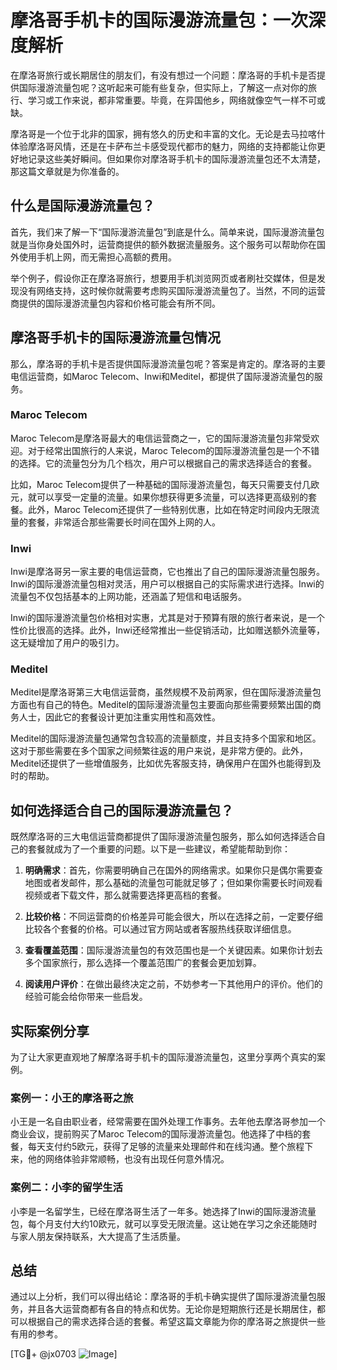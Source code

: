 # 摩洛哥手机卡的国际漫游流量包：一次深度解析

在摩洛哥旅行或长期居住的朋友们，有没有想过一个问题：摩洛哥的手机卡是否提供国际漫游流量包呢？这听起来可能有些复杂，但实际上，了解这一点对你的旅行、学习或工作来说，都非常重要。毕竟，在异国他乡，网络就像空气一样不可或缺。

摩洛哥是一个位于北非的国家，拥有悠久的历史和丰富的文化。无论是去马拉喀什体验摩洛哥风情，还是在卡萨布兰卡感受现代都市的魅力，网络的支持都能让你更好地记录这些美好瞬间。但如果你对摩洛哥手机卡的国际漫游流量包还不太清楚，那这篇文章就是为你准备的。

## 什么是国际漫游流量包？

首先，我们来了解一下“国际漫游流量包”到底是什么。简单来说，国际漫游流量包就是当你身处国外时，运营商提供的额外数据流量服务。这个服务可以帮助你在国外使用手机上网，而无需担心高额的费用。

举个例子，假设你正在摩洛哥旅行，想要用手机浏览网页或者刷社交媒体，但是发现没有网络支持，这时候你就需要考虑购买国际漫游流量包了。当然，不同的运营商提供的国际漫游流量包内容和价格可能会有所不同。

## 摩洛哥手机卡的国际漫游流量包情况

那么，摩洛哥的手机卡是否提供国际漫游流量包呢？答案是肯定的。摩洛哥的主要电信运营商，如Maroc Telecom、Inwi和Meditel，都提供了国际漫游流量包的服务。

### Maroc Telecom

Maroc Telecom是摩洛哥最大的电信运营商之一，它的国际漫游流量包非常受欢迎。对于经常出国旅行的人来说，Maroc Telecom的国际漫游流量包是一个不错的选择。它的流量包分为几个档次，用户可以根据自己的需求选择适合的套餐。

比如，Maroc Telecom提供了一种基础的国际漫游流量包，每天只需要支付几欧元，就可以享受一定量的流量。如果你想获得更多流量，可以选择更高级别的套餐。此外，Maroc Telecom还提供了一些特别优惠，比如在特定时间段内无限流量的套餐，非常适合那些需要长时间在国外上网的人。

### Inwi

Inwi是摩洛哥另一家主要的电信运营商，它也推出了自己的国际漫游流量包服务。Inwi的国际漫游流量包相对灵活，用户可以根据自己的实际需求进行选择。Inwi的流量包不仅包括基本的上网功能，还涵盖了短信和电话服务。

Inwi的国际漫游流量包价格相对实惠，尤其是对于预算有限的旅行者来说，是一个性价比很高的选择。此外，Inwi还经常推出一些促销活动，比如赠送额外流量等，这无疑增加了用户的吸引力。

### Meditel

Meditel是摩洛哥第三大电信运营商，虽然规模不及前两家，但在国际漫游流量包方面也有自己的特色。Meditel的国际漫游流量包主要面向那些需要频繁出国的商务人士，因此它的套餐设计更加注重实用性和高效性。

Meditel的国际漫游流量包通常包含较高的流量额度，并且支持多个国家和地区。这对于那些需要在多个国家之间频繁往返的用户来说，是非常方便的。此外，Meditel还提供了一些增值服务，比如优先客服支持，确保用户在国外也能得到及时的帮助。

## 如何选择适合自己的国际漫游流量包？

既然摩洛哥的三大电信运营商都提供了国际漫游流量包服务，那么如何选择适合自己的套餐就成为了一个重要的问题。以下是一些建议，希望能帮助到你：

1. **明确需求**：首先，你需要明确自己在国外的网络需求。如果你只是偶尔需要查地图或者发邮件，那么基础的流量包可能就足够了；但如果你需要长时间观看视频或者下载文件，那么就需要选择更高档的套餐。

2. **比较价格**：不同运营商的价格差异可能会很大，所以在选择之前，一定要仔细比较各个套餐的价格。可以通过官方网站或者客服热线获取详细信息。

3. **查看覆盖范围**：国际漫游流量包的有效范围也是一个关键因素。如果你计划去多个国家旅行，那么选择一个覆盖范围广的套餐会更加划算。

4. **阅读用户评价**：在做出最终决定之前，不妨参考一下其他用户的评价。他们的经验可能会给你带来一些启发。

## 实际案例分享

为了让大家更直观地了解摩洛哥手机卡的国际漫游流量包，这里分享两个真实的案例。

### 案例一：小王的摩洛哥之旅

小王是一名自由职业者，经常需要在国外处理工作事务。去年他去摩洛哥参加一个商业会议，提前购买了Maroc Telecom的国际漫游流量包。他选择了中档的套餐，每天支付约5欧元，获得了足够的流量来处理邮件和在线沟通。整个旅程下来，他的网络体验非常顺畅，也没有出现任何意外情况。

### 案例二：小李的留学生活

小李是一名留学生，已经在摩洛哥生活了一年多。她选择了Inwi的国际漫游流量包，每个月支付大约10欧元，就可以享受无限流量。这让她在学习之余还能随时与家人朋友保持联系，大大提高了生活质量。

## 总结

通过以上分析，我们可以得出结论：摩洛哥的手机卡确实提供了国际漫游流量包服务，并且各大运营商都有各自的特点和优势。无论你是短期旅行还是长期居住，都可以根据自己的需求选择合适的套餐。希望这篇文章能为你的摩洛哥之旅提供一些有用的参考。

[TG💪+ @jx0703 ![Image](https://github.com/user-attachments/assets/dbca1d08-cadb-493c-b0ec-ad6f7a83f270)]